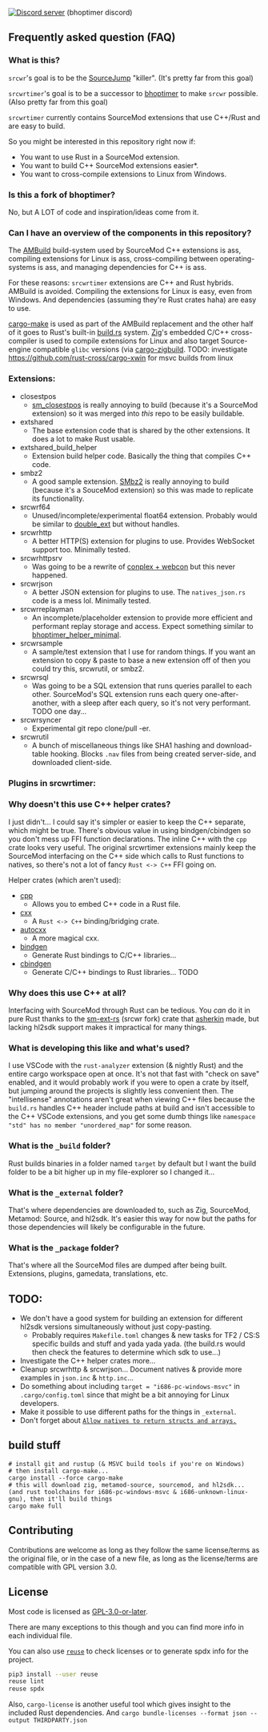 
[![Discord server](https://discordapp.com/api/guilds/389675819959844865/widget.png?style=shield)](https://discord.gg/JB8rxyD6uZ) (bhoptimer discord)

## Frequently asked question (FAQ)

### What is this?
`srcwr`'s goal is to be the [SourceJump](https://sourcejump.net/) "killer". (It's pretty far from this goal)

`srcwrtimer`'s goal is to be a successor to [bhoptimer](https://github.com/shavitush/bhoptimer) to make `srcwr` possible. (Also pretty far from this goal)

`srcwrtimer` currently contains SourceMod extensions that use C++/Rust and are easy to build.

So you might be interested in this repository right now if:
- You want to use Rust in a SourceMod extension.
- You want to build C++ SourceMod extensions easier*.
- You want to cross-compile extensions to Linux from Windows.

### Is this a fork of bhoptimer?
No, but A LOT of code and inspiration/ideas come from it.

### Can I have an overview of the components in this repository?
The [AMBuild](https://wiki.alliedmods.net/AMBuild) build-system used by SourceMod C++ extensions is ass, compiling extensions for Linux is ass, cross-compiling between operating-systems is ass, and managing dependencies for C++ is ass.

For these reasons: `srcwrtimer` extensions are C++ and Rust hybrids.
AMBuild is avoided. Compiling the extensions for Linux is easy, even from Windows. And dependencies (assuming they're Rust crates haha) are easy to use.

[cargo-make](https://sagiegurari.github.io/cargo-make/) is used as part of the AMBuild replacement and the other half of it goes to Rust's built-in [build.rs](https://doc.rust-lang.org/cargo/reference/build-scripts.html) system.
[Zig](https://ziglang.org/)'s embedded C/C++ cross-compiler is used to compile extensions for Linux and also target Source-engine compatible `glibc` versions (via [cargo-zigbuild](https://github.com/rust-cross/cargo-zigbuild).
TODO: investigate https://github.com/rust-cross/cargo-xwin for msvc builds from linux

### Extensions:
- closestpos
  - [sm_closestpos](https://github.com/rtldg/sm_closestpos) is really annoying to build (because it's a SourceMod extension) so it was merged into *this* repo to be easily buildable.
- extshared
  - The base extension code that is shared by the other extensions. It does a lot to make Rust usable.
- extshared_build_helper
  - Extension build helper code. Basically the thing that compiles C++ code.
- smbz2
  - A good sample extension. [SMbz2](https://github.com/Versatile-BFG/SMbz2) is really annoying to build (because it's a SouceMod extension) so this was made to replicate its functionality.
- srcwrf64
  - Unused/incomplete/experimental float64 extension. Probably would be similar to [double_ext](https://github.com/XutaxKamay/double_ext) but without handles.
- srcwrhttp
  - A better HTTP(S) extension for plugins to use. Provides WebSocket support too. Minimally tested.
- srcwrhttpsrv
  - Was going to be a rewrite of [conplex + webcon](https://forums.alliedmods.net/showthread.php?t=270962) but this never happened.
- srcwrjson
  - A better JSON extension for plugins to use. The `natives_json.rs` code is a mess lol. Minimally tested.
- srcwrreplayman
  - An incomplete/placeholder extension to provide more efficient and performant replay storage and access. Expect something similar to [bhoptimer_helper_minimal](https://github.com/srcwr/bhoptimer_helper_minimal).
- srcwrsample
  - A sample/test extension that I use for random things. If you want an extension to copy & paste to base a new extension off of then you could try this, srcwrutil, or smbz2.
- srcwrsql
  - Was going to be a SQL extension that runs queries parallel to each other. SourceMod's SQL extension runs each query one-after-another, with a sleep after each query, so it's not very performant. TODO one day...
- srcwrsyncer
  - Experimental git repo clone/pull -er.
- srcwrutil
  - A bunch of miscellaneous things like SHA1 hashing and download-table hooking. Blocks `.nav` files from being created server-side, and downloaded client-side.


### Plugins in srcwrtimer:


### Why doesn't this use C++ helper crates?
I just didn't... I could say it's simpler or easier to keep the C++ separate, which might be true. There's obvious value in using bindgen/cbindgen so you don't mess up FFI function declarations. The inline C++ with the `cpp` crate looks very useful. The original srcwrtimer extensions mainly keep the SourceMod interfacing on the C++ side which calls to Rust functions to natives, so there's not a lot of fancy `Rust <-> C++` FFI going on.

Helper crates (which aren't used):
- [cpp](https://crates.io/crates/cpp)
  - Allows you to embed C++ code in a Rust file.
- [cxx](https://crates.io/crates/cxx)
  - A `Rust <-> C++` binding/bridging crate.
- [autocxx](https://crates.io/crates/autocxx)
  - A more magical cxx.
- [bindgen](https://crates.io/crates/bindgen)
  - Generate Rust bindings to C/C++ libraries...
- [cbindgen](https://crates.io/crates/cbindgen)
  - Generate C/C++ bindings to Rust libraries... TODO

### Why does this use C++ at all?
Interfacing with SourceMod through Rust can be tedious. You *can* do it in pure Rust thanks to the [sm-ext-rs](https://github.com/srcwr/sm-ext-rs) (srcwr fork) crate that [asherkin](https://github.com/asherkin) made, but lacking hl2sdk support makes it impractical for many things.

### What is developing this like and what's used?
I use VSCode with the `rust-analyzer` extension (& nightly Rust) and the entire cargo workspace open at once. It's not that fast with "check on save" enabled, and it would probably work if you were to open a crate by itself, but jumping around the projects is slightly less convenient then. The "intellisense" annotations aren't great when viewing C++ files because the `build.rs` handles C++ header include paths at build and isn't accessible to the C++ VSCode extensions, and you get some dumb things like `namespace "std" has no member "unordered_map"` for some reason.

### What is the `_build` folder?
Rust builds binaries in a folder named `target` by default but I want the build folder to be a bit higher up in my file-explorer so I changed it...

### What is the `_external` folder?
That's where dependencies are downloaded to, such as Zig, SourceMod, Metamod: Source, and hl2sdk. It's easier this way for now but the paths for those dependencies will likely be configurable in the future.

### What is the `_package` folder?
That's where all the SourceMod files are dumped after being built. Extensions, plugins, gamedata, translations, etc.

## TODO:
- We don't have a good system for building an extension for different hl2sdk versions simultaneously without just copy-pasting.
  - Probably requires `Makefile.toml` changes & new tasks for TF2 / CS:S specific builds and stuff and yada yada yada. (the build.rs would then check the features to determine which sdk to use...)
- Investigate the C++ helper crates more...
- Cleanup srcwrhttp & srcwrjson... Document natives & provide more examples in `json.inc` & `http.inc`...
- Do something about including `target = "i686-pc-windows-msvc"` in `.cargo/config.toml` since that might be a bit annoying for Linux developers.
- Make it possible to use different paths for the things in `_external`.
- Don't forget about [`Allow natives to return structs and arrays.`](https://github.com/alliedmodders/sourcepawn/pull/988)

## build stuff
```
# install git and rustup (& MSVC build tools if you're on Windows)
# then install cargo-make...
cargo install --force cargo-make
# this will download zig, metamod-source, sourcemod, and hl2sdk... (and rust toolchains for i686-pc-windows-msvc & i686-unknown-linux-gnu), then it'll build things
cargo make full
```

## Contributing
Contributions are welcome as long as they follow the same license/terms as the original file, or in the case of a new file, as long as the license/terms are compatible with GPL version 3.0.

## License
Most code is licensed as [GPL-3.0-or-later](https://www.gnu.org/licenses/gpl-3.0.en.html).

There are many exceptions to this though and you can find more info in each individual file.

You can also use [`reuse`](https://github.com/fsfe/reuse-tool) to check licenses or to generate spdx info for the project.
```sh
pip3 install --user reuse
reuse lint
reuse spdx
```
Also, `cargo-license` is another useful tool which gives insight to the included Rust dependencies.
And `cargo bundle-licenses --format json --output THIRDPARTY.json`

